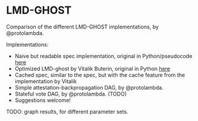# LMD-GHOST 

Comparison of the different LMD-GHOST implementations, by @protolambda.

Implementations:

- Naive but readable spec implementation, original in Python/pseudocode [here](https://github.com/ethereum/eth2.0-specs/blob/master/specs/core/0_beacon-chain.md#beacon-chain-fork-choice-rule)
- Optimized LMD-ghost by Vitalik Buterin, original in Python [here](https://github.com/ethereum/research/blob/master/ghost/ghost.py)
- Cached spec, similar to the spec, but with the cache feature from the implementation by Vitalik
- Simple attestation-backpropagation DAG, by @protolambda.
- Stateful vote DAG, by @protolambda. (TODO)
- Suggestions welcome!

TODO: graph results, for different parameter sets.


